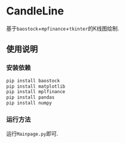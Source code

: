 # CandleLine

基于`baostock`+`mpfinance`+`tkinter`的K线图绘制.

## 使用说明

### 安装依赖

```bash
pip install baostock
pip install matplotlib
pip install mplfinance
pip install pandas
pip install numpy
```

### 运行方法

运行`Mainpage.py`即可.

